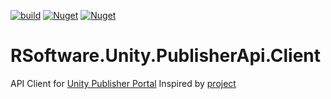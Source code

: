 [![build](https://github.com/RybalkoSoftware/RSoftware.Unity.PublisherApi.Client/workflows/build/badge.svg?branch=master)](https://github.com/RybalkoSoftware/RSoftware.Unity.PublisherApi.Client/actions?query=workflow%3Abuild)
[![Nuget](https://img.shields.io/nuget/v/RSoftware.Unity.PublisherApi.Client)](https://www.nuget.org/packages/RSoftware.Unity.PublisherApi.Client)
[![Nuget](https://img.shields.io/nuget/dt/RSoftware.Unity.PublisherApi.Client)](https://www.nuget.org/packages/RSoftware.Unity.PublisherApi.Client)

# RSoftware.Unity.PublisherApi.Client
API Client for [Unity Publisher Portal](https://publisher.assetstore.unity3d.com)
Inspired by [project](https://github.com/LostPolygon/Unity-Publisher-API-PHP)
